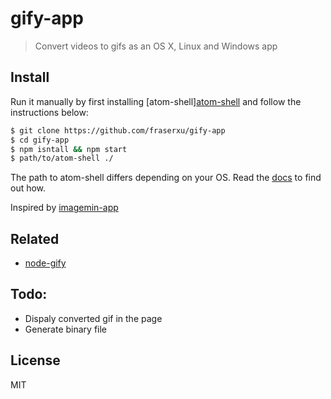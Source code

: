 # gify-app

> Convert videos to gifs as an OS X, Linux and Windows app

## Install

Run it manually by first installing [atom-shell][atom-shell](https://github.com/atom/atom-shell/releases) and follow the instructions below:

```sh
$ git clone https://github.com/fraserxu/gify-app
$ cd gify-app
$ npm isntall && npm start
$ path/to/atom-shell ./
```

The path to atom-shell differs depending on your OS. Read the [docs](https://github.com/atom/atom-shell/blob/master/docs/tutorial/quick-start.md#run-your-app)
to find out how.

Inspired by [imagemin-app](https://github.com/kevva/imagemin-app)

## Related

* [node-gify](https://github.com/visionmedia/node-gify)

## Todo:

* Dispaly converted gif in the page
* Generate binary file

## License

MIT
